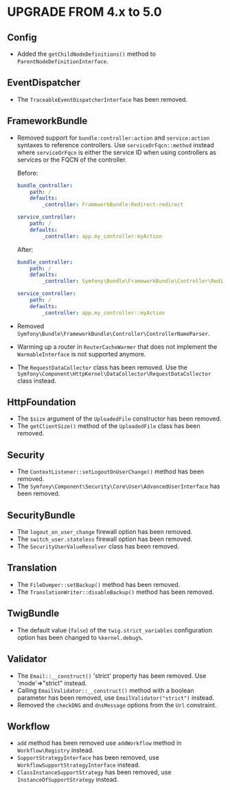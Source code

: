 UPGRADE FROM 4.x to 5.0
=======================

Config
------

 * Added the `getChildNodeDefinitions()` method to `ParentNodeDefinitionInterface`.

EventDispatcher
---------------

 * The `TraceableEventDispatcherInterface` has been removed.

FrameworkBundle
---------------

 * Removed support for `bundle:controller:action` and `service:action` syntaxes to reference controllers. Use `serviceOrFqcn::method`
   instead where `serviceOrFqcn` is either the service ID when using controllers as services or the FQCN of the controller.

   Before:

   ```yml
   bundle_controller:
       path: /
       defaults:
           _controller: FrameworkBundle:Redirect:redirect

   service_controller:
       path: /
       defaults:
           _controller: app.my_controller:myAction
   ```

   After:

   ```yml
   bundle_controller:
       path: /
       defaults:
           _controller: Symfony\Bundle\FrameworkBundle\Controller\RedirectController::redirectAction

   service_controller:
       path: /
       defaults:
           _controller: app.my_controller::myAction
   ```

 * Removed `Symfony\Bundle\FrameworkBundle\Controller\ControllerNameParser`.
 * Warming up a router in `RouterCacheWarmer` that does not implement the `WarmableInterface` is not supported anymore.
 * The `RequestDataCollector` class has been removed. Use the `Symfony\Component\HttpKernel\DataCollector\RequestDataCollector` class instead.

HttpFoundation
--------------

 * The `$size` argument of the `UploadedFile` constructor has been removed.
 * The `getClientSize()` method of the `UploadedFile` class has been removed.

Security
--------

 * The `ContextListener::setLogoutOnUserChange()` method has been removed.
 * The `Symfony\Component\Security\Core\User\AdvancedUserInterface` has been removed.

SecurityBundle
--------------

 * The `logout_on_user_change` firewall option has been removed.
 * The `switch_user.stateless` firewall option has been removed.
 * The `SecurityUserValueResolver` class has been removed.

Translation
-----------

 * The `FileDumper::setBackup()` method has been removed.
 * The `TranslationWriter::disableBackup()` method has been removed.

TwigBundle
----------

 * The default value (`false`) of the `twig.strict_variables` configuration option has been changed to `%kernel.debug%`.

Validator
--------

 * The `Email::__construct()` 'strict' property has been removed. Use 'mode'=>"strict" instead.
 * Calling `EmailValidator::__construct()` method with a boolean parameter has been removed, use `EmailValidator("strict")` instead.
 * Removed the `checkDNS` and `dnsMessage` options from the `Url` constraint.

Workflow
--------

 * `add` method has been removed use `addWorkflow` method in `Workflow\Registry` instead.
 * `SupportStrategyInterface` has been removed, use `WorkflowSupportStrategyInterface` instead.
 * `ClassInstanceSupportStrategy` has been removed, use `InstanceOfSupportStrategy` instead.
